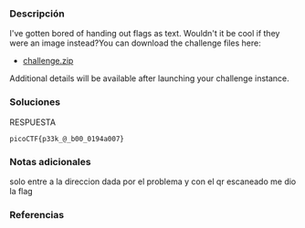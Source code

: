 ### Descripción 
I've gotten bored of handing out flags as text. Wouldn't it be cool if they were an image instead?You can download the challenge files here:

- [challenge.zip](https://artifacts.picoctf.net/c_atlas/14/challenge.zip)

Additional details will be available after launching your challenge instance.
### Soluciones
RESPUESTA

```
picoCTF{p33k_@_b00_0194a007}
```
### Notas adicionales 
solo entre a la direccion dada por el problema y con el qr escaneado me dio la flag
### Referencias 
